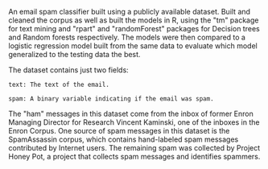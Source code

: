 An email spam classifier built using a publicly available dataset. Built and cleaned the corpus as well as built the models in R, using the "tm" package for text mining and "rpart" and "randomForest" packages for Decision trees and Random forests respectively. The models were then compared to a logistic regression model built from the same data to evaluate which model generalized to the testing data the best.

The dataset contains just two fields:

	text: The text of the email.

	spam: A binary variable indicating if the email was spam.

The "ham" messages in this dataset come from the inbox of former Enron Managing Director for Research Vincent Kaminski, one of the inboxes in the Enron Corpus. One source of spam messages in this dataset is the SpamAssassin corpus, which contains hand-labeled spam messages contributed by Internet users. The remaining spam was collected by Project Honey Pot, a project that collects spam messages and identifies spammers.
